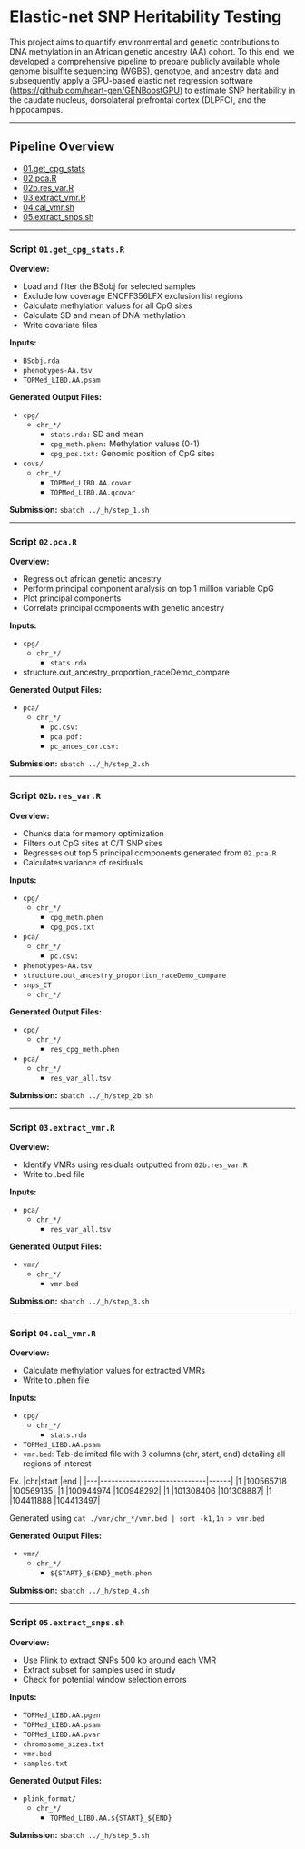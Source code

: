 # Elastic-net SNP Heritability Testing

This project aims to quantify environmental and genetic
contributions to DNA methylation in an African genetic ancestry (AA) cohort. 
To this end, we developed a comprehensive pipeline to prepare publicly
available whole genome bisulfite sequencing (WGBS), genotype, and ancestry 
data and subsequently apply a GPU-based elastic net regression software 
(https://github.com/heart-gen/GENBoostGPU) to estimate SNP heritability 
in the caudate nucleus, dorsolateral prefrontal cortex (DLPFC), and the 
hippocampus.

---

## Pipeline Overview

- [01.get_cpg_stats](#Script-`01.get_cpg_stats.R`)
- [02.pca.R](#Script-`02.pca.R`)
- [02b.res_var.R](#Script-`02b.res_var.R`)
- [03.extract_vmr.R](#Script-`03.extract_vmr.R`)
- [04.cal_vmr.sh](#Script-`04.cal_vmr.sh`)
- [05.extract_snps.sh](#Script-`05.extract_snps.sh`)

---

### Script `01.get_cpg_stats.R`

**Overview:**
- Load and filter the BSobj for selected samples
- Exclude low coverage ENCFF356LFX exclusion list regions
- Calculate methylation values for all CpG sites
- Calculate SD and mean of DNA methylation
- Write covariate files

**Inputs:**
- `BSobj.rda`
- `phenotypes-AA.tsv`
- `TOPMed_LIBD.AA.psam`

**Generated Output Files:**
- `cpg/`
    - `chr_*/`
        - `stats.rda:` SD and mean
        - `cpg_meth.phen:` Methylation values (0-1)
        - `cpg_pos.txt:` Genomic position of CpG sites
- `covs/`
    - `chr_*/`
        - `TOPMed_LIBD.AA.covar`
        - `TOPMed_LIBD.AA.qcovar`
 
 **Submission:**
 `sbatch ../_h/step_1.sh`

---

### Script `02.pca.R`

**Overview:**
- Regress out african genetic ancestry
- Perform principal component analysis on top 1 million variable CpG
- Plot principal components
- Correlate principal components with genetic ancestry

**Inputs:**
- `cpg/`
    - `chr_*/`
        - `stats.rda`
- structure.out_ancestry_proportion_raceDemo_compare

**Generated Output Files:**
- `pca/`
    - `chr_*/`
        - `pc.csv:`
        - `pca.pdf:` 
        - `pc_ances_cor.csv:`
 
 **Submission:**
 `sbatch ../_h/step_2.sh`

---

### Script `02b.res_var.R`

**Overview:**
- Chunks data for memory optimization
- Filters out CpG sites at C/T SNP sites
- Regresses out top 5 principal components generated from `02.pca.R`
- Calculates variance of residuals 

**Inputs:**
- `cpg/`
    - `chr_*/`
        - `cpg_meth.phen`
        - `cpg_pos.txt`
- `pca/`
    - `chr_*/`
        - `pc.csv:`
- `phenotypes-AA.tsv`
- `structure.out_ancestry_proportion_raceDemo_compare`
- `snps_CT`
    - `chr_*/`

**Generated Output Files:**
- `cpg/`
    - `chr_*/`
        - `res_cpg_meth.phen`
- `pca/`
    - `chr_*/`
        - `res_var_all.tsv`
 
 **Submission:**
 `sbatch ../_h/step_2b.sh`

---

### Script `03.extract_vmr.R`

**Overview:**
- Identify VMRs using residuals outputted from `02b.res_var.R`
- Write to .bed file 

**Inputs:**
- `pca/`
    - `chr_*/`
        - `res_var_all.tsv`

**Generated Output Files:**
- `vmr/`
    - `chr_*/`
        - `vmr.bed`

 **Submission:**
 `sbatch ../_h/step_3.sh`

---

### Script `04.cal_vmr.R`

**Overview:**
- Calculate methylation values for extracted VMRs
- Write to .phen file 

**Inputs:**
- `cpg/`
    - `chr_*/`
        - `stats.rda`
- `TOPMed_LIBD.AA.psam`
- `vmr.bed`: Tab-delimited file with 3 columns (chr, start, end)
             detailing all regions of interest
  
Ex.
|chr|start                        |end   |
|---|-----------------------------|------|
|1  |100565718                    |100569135|
|1  |100944974                    |100948292|
|1  |101308406                    |101308887|
|1  |104411888                    |104413497|

Generated using `cat ./vmr/chr_*/vmr.bed | sort -k1,1n > vmr.bed`

**Generated Output Files:**
- `vmr/`
    - `chr_*/`
        - `${START}_${END}_meth.phen`

 **Submission:**
 `sbatch ../_h/step_4.sh`

---

### Script `05.extract_snps.sh`

**Overview:**
- Use Plink to extract SNPs 500 kb around each VMR
- Extract subset for samples used in study
- Check for potential window selection errors 

**Inputs:**
- `TOPMed_LIBD.AA.pgen`
- `TOPMed_LIBD.AA.psam`
- `TOPMed_LIBD.AA.pvar`
- `chromosome_sizes.txt`
- `vmr.bed`
- `samples.txt`

**Generated Output Files:**
- `plink_format/`
    - `chr_*/`
        - `TOPMed_LIBD.AA.${START}_${END}`
 
 **Submission:**
 `sbatch ../_h/step_5.sh`
 
